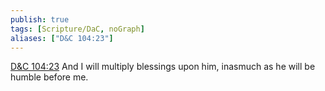 ```yaml
---
publish: true
tags: [Scripture/DaC, noGraph]
aliases: ["D&C 104:23"]
---
```

[D&C 104:23](https://churchofjesuschrist.org/study/scriptures/dc-testament/dc/104?lang=eng&id=p23#p23) And I will multiply blessings upon him, inasmuch as he will be humble before me.
